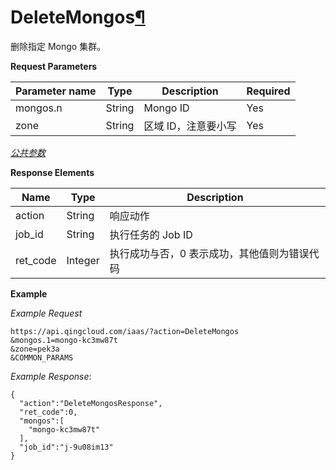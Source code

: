 ---
---

# DeleteMongos[¶](#deletemongos "永久链接至标题")

删除指定 Mongo 集群。

**Request Parameters**

| Parameter name | Type | Description | Required |
| --- | --- | --- | --- |
| mongos.n | String | Mongo ID | Yes |
| zone | String | 区域 ID，注意要小写 | Yes |

[_公共参数_](../../common/parameters.html#api-common-parameters)

**Response Elements**

| Name | Type | Description |
| --- | --- | --- |
| action | String | 响应动作 |
| job_id | String | 执行任务的 Job ID |
| ret_code | Integer | 执行成功与否，0 表示成功，其他值则为错误代码 |

**Example**

_Example Request_

```
https://api.qingcloud.com/iaas/?action=DeleteMongos
&mongos.1=mongo-kc3mw87t
&zone=pek3a
&COMMON_PARAMS
```

_Example Response_:

```
{
  "action":"DeleteMongosResponse",
  "ret_code":0,
  "mongos":[
    "mongo-kc3mw87t"
  ],
  "job_id":"j-9u08im13"
}
```
